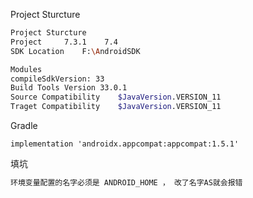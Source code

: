 Project Sturcture

```sh
Project Sturcture
Project		7.3.1	 7.4
SDK Location 	F:\AndroidSDK

Modules		
compileSdkVersion: 33
Build Tools Version 33.0.1
Source Compatibility 	$JavaVersion.VERSION_11
Traget Compatibility	$JavaVersion.VERSION_11

```



Gradle

```
implementation 'androidx.appcompat:appcompat:1.5.1'
```



填坑

```sh
环境变量配置的名字必须是 ANDROID_HOME ， 改了名字AS就会报错
```


